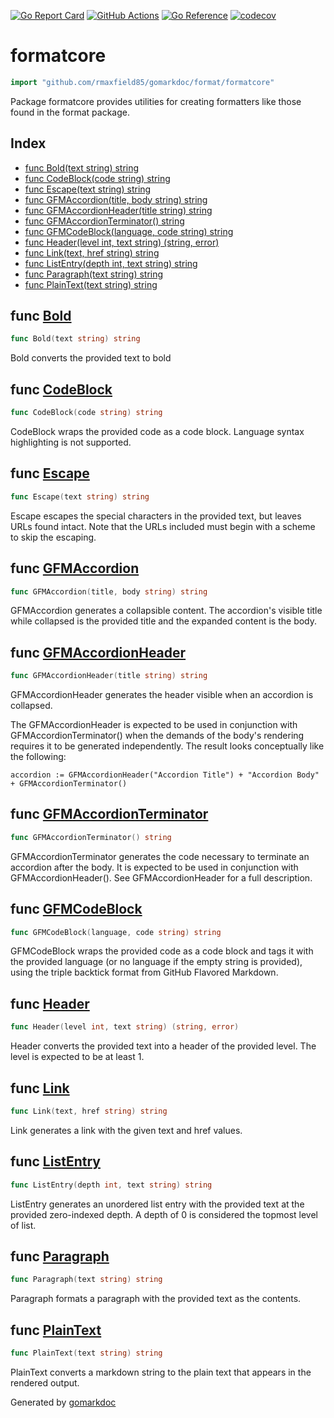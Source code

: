 <!-- Code generated by gomarkdoc. DO NOT EDIT -->

[![Go Report Card](https://goreportcard.com/badge/github.com/rmaxfield85/gomarkdoc)](https://goreportcard.com/report/github.com/rmaxfield85/gomarkdoc)
[![GitHub Actions](https://github.com/rmaxfield85/gomarkdoc/workflows/Test/badge.svg)](https://github.com/rmaxfield85/gomarkdoc/actions?query=workflow%3ATest+branch%3Amaster)
[![Go Reference](https://pkg.go.dev/badge/github.com/rmaxfield85/gomarkdoc.svg)](https://pkg.go.dev/github.com/rmaxfield85/gomarkdoc)
[![codecov](https://codecov.io/gh/rmaxfield85/gomarkdoc/branch/master/graph/badge.svg?token=171XNH5XLT)](https://codecov.io/gh/rmaxfield85/gomarkdoc)

# formatcore

```go
import "github.com/rmaxfield85/gomarkdoc/format/formatcore"
```

Package formatcore provides utilities for creating formatters like those found in the format package\.

## Index

- [func Bold(text string) string](<#func-bold>)
- [func CodeBlock(code string) string](<#func-codeblock>)
- [func Escape(text string) string](<#func-escape>)
- [func GFMAccordion(title, body string) string](<#func-gfmaccordion>)
- [func GFMAccordionHeader(title string) string](<#func-gfmaccordionheader>)
- [func GFMAccordionTerminator() string](<#func-gfmaccordionterminator>)
- [func GFMCodeBlock(language, code string) string](<#func-gfmcodeblock>)
- [func Header(level int, text string) (string, error)](<#func-header>)
- [func Link(text, href string) string](<#func-link>)
- [func ListEntry(depth int, text string) string](<#func-listentry>)
- [func Paragraph(text string) string](<#func-paragraph>)
- [func PlainText(text string) string](<#func-plaintext>)


## func [Bold](<https://github.com/rmaxfield85/gomarkdoc/blob/master/format/formatcore/base.go#L14>)

```go
func Bold(text string) string
```

Bold converts the provided text to bold

## func [CodeBlock](<https://github.com/rmaxfield85/gomarkdoc/blob/master/format/formatcore/base.go#L24>)

```go
func CodeBlock(code string) string
```

CodeBlock wraps the provided code as a code block\. Language syntax highlighting is not supported\.

## func [Escape](<https://github.com/rmaxfield85/gomarkdoc/blob/master/format/formatcore/base.go#L138>)

```go
func Escape(text string) string
```

Escape escapes the special characters in the provided text\, but leaves URLs found intact\. Note that the URLs included must begin with a scheme to skip the escaping\.

## func [GFMAccordion](<https://github.com/rmaxfield85/gomarkdoc/blob/master/format/formatcore/base.go#L101>)

```go
func GFMAccordion(title, body string) string
```

GFMAccordion generates a collapsible content\. The accordion's visible title while collapsed is the provided title and the expanded content is the body\.

## func [GFMAccordionHeader](<https://github.com/rmaxfield85/gomarkdoc/blob/master/format/formatcore/base.go#L114>)

```go
func GFMAccordionHeader(title string) string
```

GFMAccordionHeader generates the header visible when an accordion is collapsed\.

The GFMAccordionHeader is expected to be used in conjunction with GFMAccordionTerminator\(\) when the demands of the body's rendering requires it to be generated independently\. The result looks conceptually like the following:

```
accordion := GFMAccordionHeader("Accordion Title") + "Accordion Body" + GFMAccordionTerminator()
```

## func [GFMAccordionTerminator](<https://github.com/rmaxfield85/gomarkdoc/blob/master/format/formatcore/base.go#L121>)

```go
func GFMAccordionTerminator() string
```

GFMAccordionTerminator generates the code necessary to terminate an accordion after the body\. It is expected to be used in conjunction with GFMAccordionHeader\(\)\. See GFMAccordionHeader for a full description\.

## func [GFMCodeBlock](<https://github.com/rmaxfield85/gomarkdoc/blob/master/format/formatcore/base.go#L45>)

```go
func GFMCodeBlock(language, code string) string
```

GFMCodeBlock wraps the provided code as a code block and tags it with the provided language \(or no language if the empty string is provided\)\, using the triple backtick format from GitHub Flavored Markdown\.

## func [Header](<https://github.com/rmaxfield85/gomarkdoc/blob/master/format/formatcore/base.go#L51>)

```go
func Header(level int, text string) (string, error)
```

Header converts the provided text into a header of the provided level\. The level is expected to be at least 1\.

## func [Link](<https://github.com/rmaxfield85/gomarkdoc/blob/master/format/formatcore/base.go#L74>)

```go
func Link(text, href string) string
```

Link generates a link with the given text and href values\.

## func [ListEntry](<https://github.com/rmaxfield85/gomarkdoc/blob/master/format/formatcore/base.go#L89>)

```go
func ListEntry(depth int, text string) string
```

ListEntry generates an unordered list entry with the provided text at the provided zero\-indexed depth\. A depth of 0 is considered the topmost level of list\.

## func [Paragraph](<https://github.com/rmaxfield85/gomarkdoc/blob/master/format/formatcore/base.go#L126>)

```go
func Paragraph(text string) string
```

Paragraph formats a paragraph with the provided text as the contents\.

## func [PlainText](<https://github.com/rmaxfield85/gomarkdoc/blob/master/format/formatcore/base.go#L175>)

```go
func PlainText(text string) string
```

PlainText converts a markdown string to the plain text that appears in the rendered output\.



Generated by [gomarkdoc](<https://github.com/rmaxfield85/gomarkdoc>)
